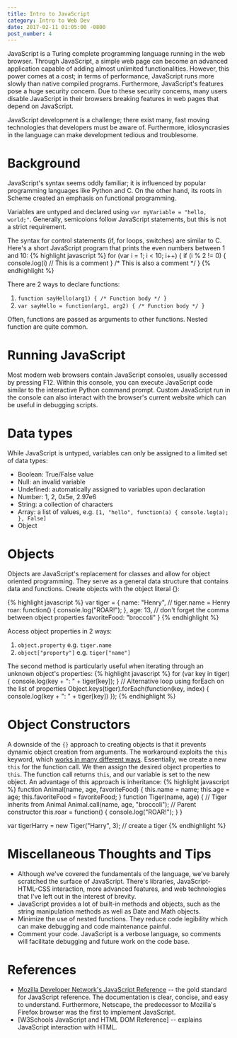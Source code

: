 ```yaml
---
title: Intro to JavaScript
category: Intro to Web Dev
date: 2017-02-11 01:05:00 -0800
post_number: 4
---
```


JavaScript is a Turing complete programming language running in the web browser.
Through JavaScript, a simple web page can become an advanced application
capable of adding almost unlimited functionalities. However, this power comes
at a cost; in terms of performance, JavaScript runs more slowly than native
compiled programs. Furthermore, JavaScript's features pose a huge security
concern. Due to these security concerns, many users disable JavaScript in their
browsers breaking features in web pages that depend on JavaScript.

JavaScript development is a challenge; there exist many, fast moving
technologies that developers must be aware of. Furthermore, idiosyncrasies
in the language can make development tedious and troublesome.

# Background
JavaScript's syntax seems oddly familiar; it is influenced by popular
programming languages like Python and C. On the other hand, its roots in Scheme
created an emphasis on functional programming.

Variables are untyped and declared using `var myVariable = "hello, world;"`.
Generally, semicolons follow JavaScript statements, but this is not a strict
requirement.

The syntax for control statements (if, for loops, switches) are similar to
C. Here's a short JavaScript program that prints the even numbers between 1 and
10:
{% highlight javascript %}
for (var i = 1; i < 10; i++) {
  if (i % 2 != 0) {
    console.log(i) // This is a comment
  } /* This is also a comment */
}
{% endhighlight %}

There are 2 ways to declare functions:

1. `function sayHello(arg1) { /* Function body */ }`
2. `var sayHello = function(arg1, arg2) { /* Function body */ }`

Often, functions are passed as arguments to other functions. Nested
function are quite common.

# Running JavaScript
Most modern web browsers contain JavaScript consoles, usually accessed by
pressing F12. Within this console, you can execute JavaScript code similar
to the interactive Python command prompt. Custom JavaScript run in the console
can also interact with the browser's current website which can be useful
in debugging scripts.

# Data types
While JavaScript is untyped, variables can only be assigned to a limited
set of data types:

- Boolean: True/False value
- Null: an invalid variable
- Undefined: automatically assigned to variables upon declaration
- Number: 1, 2, 0x5e, 2.97e6
- String: a collection of characters
- Array: a list of values, e.g. `[1, "hello", function(a) { console.log(a); }, False]`
- Object

# Objects
Objects are JavaScript's replacement for classes and allow for object oriented
programming. They serve as a general data structure that contains data and
functions.
Create objects with the object literal {}:

{% highlight javascript %}
var tiger = {
  name: "Henry", // tiger.name = Henry
  roar: function() { console.log("ROAR!"); },
  age: 13,  // don't forget the comma between object properties
  favoriteFood: "broccoli"
}
{% endhighlight %}

Access object properties in 2 ways:

1. `object.property` e.g. `tiger.name`
2. `object["property"]` e.g. `tiger["name"]`

The second method is particularly useful when iterating through an unknown
object's properties:
{% highlight javascript %}
for (var key in tiger) {
  console.log(key + ": " + tiger[key]);
}
// Alternative loop using forEach on the list of properties
Object.keys(tiger).forEach(function(key, index) {
  console.log(key + ": " + tiger[key])
});
{% endhighlight %}

# Object Constructors
A downside of the `{}` approach to creating objects is that it prevents
dynamic object creation from arguments. The workaround exploits the `this`
keyword, which [works in many different ways](https://developer.mozilla.org/en-US/docs/Web/JavaScript/Reference/Operators/this).
Essentially, we create a new `this` for the function call. We then assign
the desired object properties to `this`. The function call returns `this`,
and our variable is set to the new object.
An advantage of this approach is inheritance:
{% highlight javascript %}
function Animal(name, age, favoriteFood) {
  this.name = name;
  this.age = age;
  this.favoriteFood = favoriteFood;
}
function Tiger(name, age) { // Tiger inherits from Animal
  Animal.call(name, age, "broccoli"); // Parent constructor
  this.roar = function() { console.log("ROAR!"); }
}

var tigerHarry = new Tiger("Harry", 3); // create a tiger
{% endhighlight %}

# Miscellaneous Thoughts and Tips
- Although we've covered the fundamentals of the language, we've barely
scratched the surface of JavaScript. There's libraries, JavaScript-HTML-CSS
interaction, more advanced features, and web technologies that I've left out in
the interest of brevity.
- JavaScript provides a lot of built-in methods and objects, such as the string
manipulation methods as well as Date and Math objects.
- Minimize the use of nested functions. They reduce code legibility which can make debugging and code maintenance painful.
- Comment your code. JavaScript is a verbose language, so comments will
facilitate debugging and future work on the code base.

# References
- [Mozilla Developer Network's JavaScript Reference](https://developer.mozilla.org/en-US/docs/Web/JavaScript/Reference) -- the gold standard for JavaScript reference. The documentation is clear,
concise, and easy to understand. Furthermore, Netscape, the predecessor to
Mozilla's Firefox browser was the first to implement JavaScript.
- [W3Schools JavaScript and HTML DOM Reference] -- explains JavaScript
interaction with HTML.
